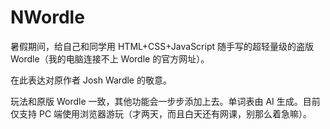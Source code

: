 # NWordle

暑假期间，给自己和同学用 HTML+CSS+JavaScript 随手写的超轻量级的盗版 Wordle（我的电脑连接不上 Wordle 的官方网址）。

在此表达对原作者 Josh Wardle 的敬意。

玩法和原版 Wordle 一致，其他功能会一步步添加上去。单词表由 AI 生成。目前仅支持 PC 端使用浏览器游玩（才两天，而且白天还有网课，别那么着急嘛）。
